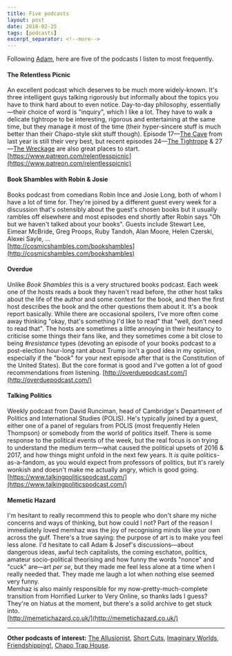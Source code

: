 ```yaml
---
title: Five podcasts
layout: post
date: 2018-02-25
tags: [podcasts]
excerpt_separator: <!--more-->
---
```


Following [Adam](https://englebright.co.uk/ten-podcasts/), here are five of the podcasts I listen to most frequently.
<!--more-->
#### The Relentless Picnic
An excellent podcast which deserves to be much more widely-known. It's three intelligent guys talking rigorously but informally about the topics you have to think hard about to even notice. Day-to-day philosophy, essentially&mdash;their choice of word is "inquiry", which I like a lot. They have to walk a delicate tightrope to be interesting, rigorous and entertaining at the same time, but they manage it most of the time (their hyper-sincere stuff is much better than their Chapo-style skit stuff though). Episode 17&mdash;[The Cave](https://soundcloud.com/relentless-picnic/ep-17-the-cave) from last year is still their very best, but recent episodes 24&mdash;[The Tightrope](https://soundcloud.com/relentless-picnic/ep-24-the-tightrope) & 27&mdash;[The Wreckage](https://soundcloud.com/relentless-picnic/ep-27-the-wreckage) are also great places to start.
[https://www.patreon.com/relentlesspicnic](https://www.patreon.com/relentlesspicnic)

#### Book Shambles with Robin & Josie
Books podcast from comedians Robin Ince and Josie Long, both of whom I have a lot of time for. They're joined by a different guest every week for a discussion that's ostensibly about the guest's chosen books but it usually rambles off elsewhere and most episodes end shortly after Robin says "Oh but we haven't talked about your books". Guests include Stewart Lee, Eimear McBride, Greg Proops, Ruby Tandoh, Alan Moore, Helen Czerski, Alexei Sayle, ...  
[http://cosmicshambles.com/bookshambles](http://cosmicshambles.com/bookshambles)

#### Overdue
Unlike *Book Shambles* this is a very structured books podcast. Each week one of the hosts reads a book they haven't read before, the other host talks about the life of the author and some context for the book, and then the first host describes the book and the other questions them about it. It's a book report basically. While there are occasional spoilers, I've more often come away thinking "okay, that's something I'd like to read" that "well, don't need to read that". The hosts are sometimes a little annoying in their hesitancy to criticise some things their  fans like, and they sometimes come a bit close to being *#resistance* types (devoting an episode of your books podcast to a post-election hour-long rant about Trump isn't a good idea in my opinion, especially if the "book" for your next episode after that is the Constitution of the United States). But the core format is good and I've gotten a lot of good recommendations from listening.
[http://overduepodcast.com/](http://overduepodcast.com/)

#### Talking Politics
Weekly podcast from David Runciman, head of Cambridge's Department of Politics and International Studies (POLIS). He's typically joined by a guest, either one of a panel of regulars from POLIS (most frequently Helen Thompson) or somebody from the world of politics itself. There is some response to the political events of the week, but the real focus is on trying to understand the medium term&mdash;what caused the political upsets of 2016 & 2017, and how things might unfold in the next few years. It *is* quite politics-as-a-fandom, as you would expect from professors of politics, but it's rarely wonkish and doesn't make me actually angry, which is good going.<!-- , it'd be like being angry at a schoolboy for taking the last slice of cake.-->  
[https://www.talkingpoliticspodcast.com/](https://www.talkingpoliticspodcast.com/)

#### Memetic Hazard
I'm hesitant to really recommend this to people who don't share my niche concerns and ways of thinking, but how could I not? Part of the reason I immediately loved memhaz was the joy of recognising minds like your own across the gulf. There's a true saying: the purpose of art is to make you feel less alone. I'd hesitate to call Adam & Josef's discussions&mdash;about dangerous ideas, awful tech capitalists, the coming eschaton, politics, amateur socio-political theorising and how funny the words "nonce" and "cuck" are&mdash;art *per se*, but they made me feel less alone at a time when I really needed that. They made me laugh a lot when nothing else seemed very funny.  
Memhaz is also mainly responsible for my now-pretty-much-complete transition from Horrified Lurker to Very Online, so thanks lads I guess?  
They're on hiatus at the moment, but there's a solid archive to get stuck into.  
[http://memetichazard.co.uk/](http://memetichazard.co.uk/)

<hr>

**Other podcasts of interest:** [The Allusionist](https://www.theallusionist.org/), [Short Cuts](https://www.bbc.co.uk/programmes/b01mk3f8/episodes/downloads), [Imaginary Worlds](https://www.imaginaryworldspodcast.org/), [Friendshipping!](https://friendshipping.simplecast.fm/), [Chapo Trap House](http://www.chapotraphouse.com/).
